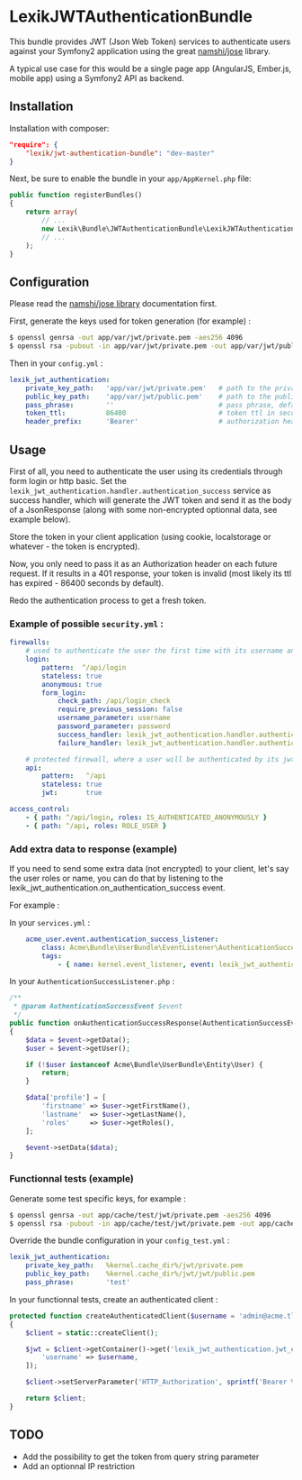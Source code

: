 LexikJWTAuthenticationBundle
============================

This bundle provides JWT (Json Web Token) services to authenticate users against your Symfony2 application using the great [namshi/jose](https://github.com/namshi/jose) library.

A typical use case for this would be a single page app (AngularJS, Ember.js, mobile app) using a Symfony2 API as backend.

Installation
------------

Installation with composer:

``` json
"require": {
    "lexik/jwt-authentication-bundle": "dev-master"
}
```

Next, be sure to enable the bundle in your `app/AppKernel.php` file:

``` php
public function registerBundles()
{
    return array(
        // ...
        new Lexik\Bundle\JWTAuthenticationBundle\LexikJWTAuthenticationBundle(),
        // ...
    );
}
```

Configuration
-------------

Please read the [namshi/jose library](https://github.com/namshi/jose) documentation first.

First, generate the keys used for token generation (for example) :

``` bash
$ openssl genrsa -out app/var/jwt/private.pem -aes256 4096
$ openssl rsa -pubout -in app/var/jwt/private.pem -out app/var/jwt/public.pem
```

Then in your `config.yml` :

``` yaml
lexik_jwt_authentication:
    private_key_path:   'app/var/jwt/private.pem'   # path to the private key
    public_key_path:    'app/var/jwt/public.pem'    # path to the public key
    pass_phrase:        ''                          # pass phrase, defaults to ''
    token_ttl:          86400                       # token ttl in seconds, defaults to 86400
    header_prefix:      'Bearer'                    # authorization header value prefix, defaults to 'Bearer'
```

Usage
-----

First of all, you need to authenticate the user using its credentials through form login or http basic. Set the `lexik_jwt_authentication.handler.authentication_success` service as success handler, which will generate the JWT token and send it as the body of a JsonResponse (along with some non-encrypted optionnal data, see example below).

Store the token in your client application (using cookie, localstorage or whatever - the token is encrypted).

Now, you only need to pass it as an Authorization header on each future request. If it results in a 401 response, your token is invalid (most likely its ttl has expired - 86400 seconds by default).

Redo the authentication process to get a fresh token.

### Example of possible `security.yml` :

``` yaml
firewalls:
    # used to authenticate the user the first time with its username and password, using form login or http basic
    login:
        pattern:  ^/api/login
        stateless: true
        anonymous: true
        form_login:
            check_path: /api/login_check
            require_previous_session: false
            username_parameter: username
            password_parameter: password
            success_handler: lexik_jwt_authentication.handler.authentication_success # sends a 200 response with the token and optionnal extra data as body
            failure_handler: lexik_jwt_authentication.handler.authentication_failure # sends a 401 response

    # protected firewall, where a user will be authenticated by its jwt token (passed as an authorization header)
    api:
        pattern:   ^/api
        stateless: true
        jwt:       true

access_control:
    - { path: ^/api/login, roles: IS_AUTHENTICATED_ANONYMOUSLY }
    - { path: ^/api, roles: ROLE_USER }
```

### Add extra data to response (example)

If you need to send some extra data (not encrypted) to your client, let's say the user roles or name, you can do that by listening to the lexik_jwt_authentication.on_authentication_success event.

For example :

In your `services.yml` :

``` yaml
    acme_user.event.authentication_success_listener:
        class: Acme\Bundle\UserBundle\EventListener\AuthenticationSuccessListener
        tags:
            - { name: kernel.event_listener, event: lexik_jwt_authentication.on_authentication_success, method: onAuthenticationSuccess }
```

In your `AuthenticationSuccessListener.php` :

``` php
/**
 * @param AuthenticationSuccessEvent $event
 */
public function onAuthenticationSuccessResponse(AuthenticationSuccessEvent $event)
{
    $data = $event->getData();
    $user = $event->getUser();

    if (!$user instanceof Acme\Bundle\UserBundle\Entity\User) {
        return;
    }

    $data['profile'] = [
        'firstname' => $user->getFirstName(),
        'lastname'  => $user->getLastName(),
        'roles'     => $user->getRoles(),
    ];

    $event->setData($data);
}
```

### Functionnal tests (example)

Generate some test specific keys, for example :

``` bash
$ openssl genrsa -out app/cache/test/jwt/private.pem -aes256 4096
$ openssl rsa -pubout -in app/cache/test/jwt/private.pem -out app/cache/test/jwt/public.pem
```

Override the bundle configuration in your `config_test.yml` :

``` yaml
lexik_jwt_authentication:
    private_key_path:   %kernel.cache_dir%/jwt/private.pem
    public_key_path:    %kernel.cache_dir%/jwt/jwt/public.pem
    pass_phrase:        'test'
```

In your functionnal tests, create an authenticated client :

``` php
protected function createAuthenticatedClient($username = 'admin@acme.tld')
{
    $client = static::createClient();

    $jwt = $client->getContainer()->get('lexik_jwt_authentication.jwt_encoder')->encode([
        'username' => $username,
    ]);

    $client->setServerParameter('HTTP_Authorization', sprintf('Bearer %s', $jwt->getTokenString()));

    return $client;
}
```

TODO
----

* Add the possibility to get the token from query string parameter
* Add an optionnal IP restriction
